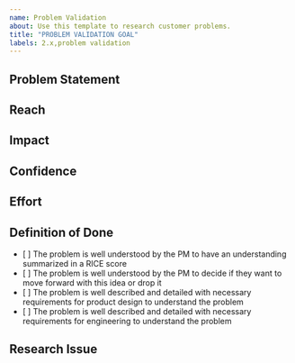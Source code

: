 ```yaml
---
name: Problem Validation
about: Use this template to research customer problems.
title: "PROBLEM VALIDATION GOAL"
labels: 2.x,problem validation
---
```


<!-- This template is used as a starting point for understanding and articulating a customer problem.
Learn more about it in the handbook: https://about.gitlab.com/handbook/product-development-flow/#validation-phase-2-problem-validation 
-->

## Problem Statement

<!-- What is the problem we hope to validate? Reference how to write a real customer problem statement at https://productcoalition.com/how-to-write-a-good-customer-problem-statement-a815f80189ba for guidance. -->

## Reach

<!-- Please describe who suffers from this problem. Consider referring to our personas, which are described at https://about.gitlab.com/handbook/marketing/product-marketing/roles-personas/ -->

<!-- Please also quantify the problem's reach using the following values, considering an aggregate across GitLab.com and self-managed:

10.0 = Impacts the vast majority (~80% or greater) of our users, prospects, or customers.
6.0 = Impacts a large percentage (~50% to ~80%) of the above.
3.0 = Significant reach (~25% to ~50%).
1.5 = Small reach (~5% to ~25%).
0.5 = Minimal reach (Less than ~5%). -->

## Impact

<!-- How do we positively impact the users above and GitLab's business by solving this problem? Please describe briefly, and provide a numerical assessment:

3.0 = Massive impact
2.0 = High impact
1.0 = Medium impact
0.5 = Low impact
0.25 = Minimal impact -->

## Confidence

<!-- How do we know this is a problem? Please provide and link to any supporting information (e.g. data, customer verbatims) and use this basis to provide a numerical assessment on our confidence level in this problem's severity:

100% = High confidence
80% = Medium confidence
50% = Low confidence -->

## Effort

<!-- How much effort do we think it will be to solve this problem? Please include all counterparts (Product, UX, Engineering, etc) in your assessment and quantify the number of person-months needed to dedicate to the effort.

For example, if the solution will take a product manager, designer, and engineer two weeks of effort - you may quantify this as 1.5 (based on 0.5 months x 3 people). -->

## Definition of Done

- [ ] The problem is well understood by the PM to have an understanding summarized in a RICE score
- [ ] The problem is well understood by the PM to decide if they want to move forward with this idea or drop it
- [ ] The problem is well described and detailed with necessary requirements for product design to understand the problem
- [ ] The problem is well described and detailed with necessary requirements for engineering to understand the problem

## Research Issue

<!-- Link to the Problem Validation Research issue that will be executed by the UX Researcher. -->


